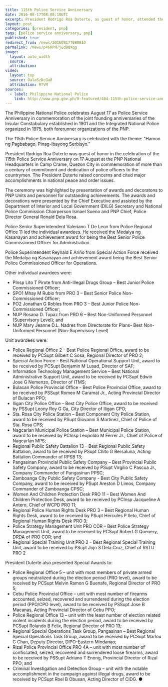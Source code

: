 ```yaml
---
title: 115th Police Service Anniversary
date: 2016-08-17T08:08:10UTC
excerpt: President Rodrigo Roa Duterte, as guest of honor, attended the 115th Police Service Anniversary on 17 August 2016 at the Philippine National Police National Headquarters in Camp Crame, Quezon City.
layout: post
categories: [president, pnp]
tags: [police service anniversary, pnp]
published: true
redirect_from: /news/20160817T080810
permalink: /news/p46RPN7jEd9QXqg
image:
  layout: auto_width
  source: 
  attribution: 
video:
  layout: top
  source: OalaSzDcGa8
  attribution: RTVM
sources:
  - label: Philippine National Police
    link: http://www.pnp.gov.ph/9-featured/404-115th-police-service-anniverssary
---
```


The Philippine National Police celebrates August 17 as Police Service Anniversary in commemoration of the joint founding anniversaries of the Insular Constabulary established in 1901 and the Integrated National Police organized in 1975, both forerunner organizations of the PNP.

The 115th Police Service Anniversary is celebrated with the theme: "Hamon ng Pagbabago, Pinag-ibayong Serbisyo."

President Rodrigo Roa Duterte was guest of honor in the celebration of the 115th Police Service Anniversary on 17 August at the PNP National Headquarters in Camp Crame, Quezon City in commemoration of more than a century of commitment and dedication of police officers to the countrymen.
The President Duterte raised concerns and cited major accomplishments in national peace and order issues.

The ceremony was highlighted by presentation of awards and decoratons to PNP Units and personnel for outstanding achievements.
The awards and decorations were presented by the Chief Executive and assisted by the Department of Interior and Local Government (DILG) Secretary and National Police Commission Chairperson Ismael Sueno and PNP Chief, Police Director General Ronald Dela Rosa.

Police Senior Superintendent Valeriano T De Leon from Police Regional Office 11 led the individual awardees.
He received the Medalya ng Kasanayan and achievement award for being the Best Senior Police Commissioned Officer for Administration.

Police Superintendent Reynald E Ariño from Special Action Force received the Medalya ng Kasanayan and achievement award being the Best Senior Police Commissioned Officer for Operations.

Other individual awardees were:

* PInsp Lito T Pirote from Anti-Illegal Drugs Group – Best Junior Police Commissioned Officer;
* SPO1 Mhay M Rubio from PRO 3 – Best Senior Police Non-Commissioned Officer;
* PO2 Jonathan G Robles from PRO 3 – Best Junior Police Non-Commissioned Officer;
* NUP Rosana D. Tupaz from PRO 6 – Best Non-Uniformed Personnel (Supervisory Level); and
* NUP Mary Jeanne D.L. Nadres from Directorate for Plans- Best Non-Uniformed Personnel (Non-Supervisory Level)

Unit awardees were:

* Police Regional Office 2 – Best Police Regional Office, award to be received by PCSupt Gilbert C Sosa, Regional Director of PRO 2;
* Special Action Force – Best National Operational Support Unit, award to be received by PCSupt Benjamin M Lusad, Director of SAF;
* Information Technology Management Service – Best National Administrative Support Unit, award to be received by PCSupt Edwin Jose G Nemenzo, Director of ITMS;
* Bulacan Police Provincial Office - Best Police Provincial Office, award to be received by PSSupt Romeo M Caramat Jr., Acting Provincial Director of Bulacan PPO;
* Iligan City Police Office – Best City Police Office, award to be received by PSSupt Leony Roy G Ga, City Director of Iligan CPO;
* Sta. Rosa City Police Station – Best Component City Police Station, award to be received by PSupt Giovanni S Martinez, Chief of Police of Sta. Rosa CPS;
* Nagcarlan Municipal Police Station – Best Municipal Police Station, award to be received by PCInsp Leopoldo M Ferrer Jr., Chief of Police of Nagcarlan MPS;
* Regional Public Safety Battalion 13 – Best Regional Public Safety Battalion, award to be received by PSupt Chito G Bersaluna, Acting Battalion Commander of RPSB 13;
* Pangasinan Provincial Public Safety Company – Best Provincial Public Safety Company, award to be received by PSupt Virgilio C Pascua Jr., Company Commander of Pangasinan PPSC;
* Zamboanga City Public Safety Company - Best City Public Safety Company, award to be received by PSupt Areston D Limos, Company Commander of Zamboanga CPSC;
* Women And Children Protection Desk PRO 11 – Best Women And Children Protection Desk, award to be received by PCInsp Jacqueline A Antero, Chief of WCPD PRO 11;
* Regional Police Human Rights Desk PRO 3 – Best Regional Human Rights Desk, award to be received by PSupt Hercules P Ileto, Chief of Regional Human Rights Desk PRO 3;
* Police Strategy Management Unit PRO COR – Best Police Strategy Management Unit, award to be received by PCSupt Robert G Quenery, DRDA of PRO COR; and
* Regional Special Training Unit PRO 2 – Best Regional Special Training Unit, award to be received by PSupt Jojo S Dela Cruz, Chief of RSTU PRO 2

President Duterte also presented Special Awards to:

* Police Regional Office 5 – unit with most members of private armed groups neutralized during the election period (PRO level), award to be received by PCSupt Melvin Ramon G Buenafe, Regional Director of PRO 5;
* Cebu Police Provincial Office – unit with most number of firearms accounted, seized, recovered and surrendered during the election period (PPO/CPO level), award to be received by PSSupt Jose B Macanas, Acting Provincial Director of Cebu PPO;
* Police Regional Office 13 – unit with the least number of election related violent incidents during the election period, award to be received by PCSupt Rolando B Felix, Regional Director of PRO 13;
* Regional Special Operations Task Group, Pangasinan – Best Regional Special Operations Task Group, award to be received by PCSupt Marlou C Chan, Deputy Director, DIPO-Eastern Mindanao;
* Rizal Police Provincial Office PRO 4A – unit with most number of confiscated, seized, recovered and surrendered loose firearms, award to be received by PSSupt Adriano T Enong, Provincial Director of Rizal PPO; and
* Criminal Investigation and Detection Group – unit with the notable accomplishment in the campaign against illegal drugs, award to be received by PCSupt Roel B Obusan, Acting Director of CIDG.
&#x25cf;


